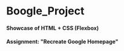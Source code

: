 # Boogle_Project

#### Showcase of HTML + CSS (Flexbox)

#### Assignment: "Recreate Google Homepage"

